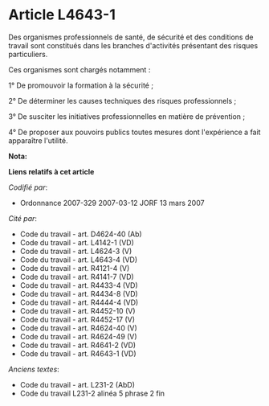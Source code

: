# Article L4643-1

Des organismes professionnels de santé, de sécurité et des conditions de travail sont constitués dans les branches
d'activités présentant des risques particuliers.

Ces organismes sont chargés notamment :

1° De promouvoir la formation à la sécurité ;

2° De déterminer les causes techniques des risques professionnels ;

3° De susciter les initiatives professionnelles en matière de prévention ;

4° De proposer aux pouvoirs publics toutes mesures dont l'expérience a fait apparaître l'utilité.

**Nota:**



**Liens relatifs à cet article**

_Codifié par_:

  - Ordonnance 2007-329 2007-03-12 JORF 13 mars 2007

_Cité par_:

  - Code du travail - art. D4624-40 (Ab)
  - Code du travail - art. L4142-1 (VD)
  - Code du travail - art. L4624-3 (V)
  - Code du travail - art. L4643-4 (VD)
  - Code du travail - art. R4121-4 (V)
  - Code du travail - art. R4141-7 (VD)
  - Code du travail - art. R4433-4 (VD)
  - Code du travail - art. R4434-8 (VD)
  - Code du travail - art. R4444-4 (VD)
  - Code du travail - art. R4452-10 (V)
  - Code du travail - art. R4452-17 (V)
  - Code du travail - art. R4624-40 (V)
  - Code du travail - art. R4624-49 (V)
  - Code du travail - art. R4641-2 (VD)
  - Code du travail - art. R4643-1 (VD)

_Anciens textes_:

  - Code du travail - art. L231-2 (AbD)
  - Code du travail L231-2 alinéa 5 phrase 2 fin
